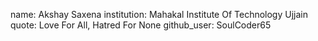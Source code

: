 name: Akshay Saxena
institution: Mahakal Institute Of Technology Ujjain
quote: Love For All, Hatred For None
github_user: SoulCoder65

